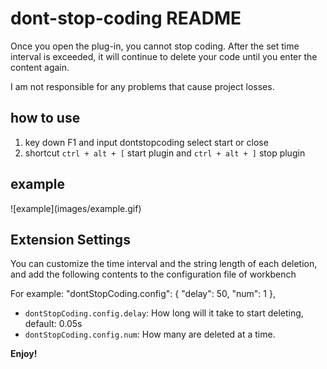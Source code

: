 # dont-stop-coding README

Once you open the plug-in, you cannot stop coding. After the set time interval is exceeded, it will continue to delete your code until you enter the content again.

I am not responsible for any problems that cause project losses.

## how to use

1. key down F1 and input dontstopcoding select start or close
2. shortcut `ctrl + alt + [` start plugin and `ctrl + alt + ]` stop plugin

## example

\!\[example\]\(images/example.gif\)


## Extension Settings

You can customize the time interval and the string length of each deletion, and add the following contents to the configuration file of workbench

For example:
    "dontStopCoding.config": {
        "delay": 50,
        "num": 1
    },
* `dontStopCoding.config.delay`: How long will it take to start deleting, default: 0.05s
* `dontStopCoding.config.num`: How many are deleted at a time.

**Enjoy!**
